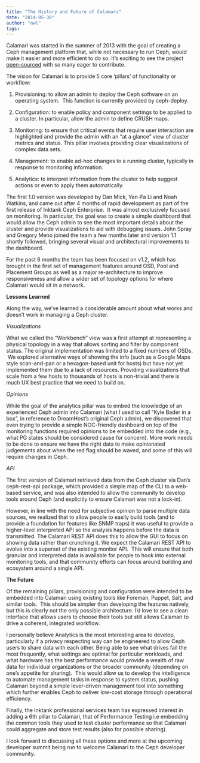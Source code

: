 ```yaml
---
title: "The History and Future of Calamari"
date: "2014-05-30"
author: "nwl"
tags: 
---
```


Calamari was started in the summer of 2013 with the goal of creating a Ceph management platform that, while not necessary to run Ceph, would make it easier and more efficient to do so. It’s exciting to see the project [open-sourced](http://ceph.com/?p=5862%20%E2%80%8E) with so many eager to contribute.

The vision for Calamari is to provide 5 core ‘pillars’ of functionality or workflow:

1. Provisioning: to allow an admin to deploy the Ceph software on an operating system.  This function is currently provided by ceph-deploy.
    

2. Configuration: to enable policy and component settings to be applied to a cluster. In particular, allow the admin to define CRUSH maps.
    

3. Monitoring: to ensure that critical events that require user interaction are highlighted and provide the admin with an “at a glance” view of cluster metrics and status. This pillar involves providing clear visualizations of complex data sets.
    

4. Management: to enable ad-hoc changes to a running cluster, typically in response to monitoring information.
    

5. Analytics: to interpret information from the cluster to help suggest actions or even to apply them automatically.
    

The first 1.0 version was developed by Dan Mick, Yan-Fa Li and Noah Watkins, and came out after 4 months of rapid development as part of the first release of Inktank Ceph Enterprise.  It was almost exclusively focused on monitoring. In particular, the goal was to create a simple dashboard that would allow the Ceph admin to see the most important details about the cluster and provide visualizations to aid with debugging issues. John Spray and Gregory Meno joined the team a few months later and version 1.1 shortly followed, bringing several visual and architectural improvements to the dashboard.

For the past 6 months the team has been focused on v1.2, which has brought in the first set of management features around OSD, Pool and Placement Groups as well as a major re-architecture to improve responsiveness and allow a wider set of topology options for where Calamari would sit in a network.

**Lessons Learned**

Along the way, we’ve learned a considerable amount about what works and doesn’t work in managing a Ceph cluster.

_Visualizations_

What we called the “Workbench” view was a first attempt at representing a physical topology in a way that allows sorting and filter by component status. The original implementation was limited to a fixed numbers of OSDs.  We explored alternative ways of showing the info (such as a Google Maps style scan-and-pan or a hexagon-based unit for hosts) but have not yet implemented them due to a lack of resources. Providing visualizations that scale from a few hosts to thousands of hosts is non-trivial and there is much UX best practice that we need to build on.

_Opinions_

While the goal of the analytics pillar was to embed the knowledge of an experienced Ceph admin into Calamari (what I used to call “Kyle Bader in a box”, in reference to DreamHost’s original Ceph admin), we discovered that even trying to provide a simple NOC-friendly dashboard on top of the monitoring functions required opinions to be embedded into the code (e.g., what PG states should be considered cause for concern). More work needs to be done to ensure we have the right data to make opinionated judgements about when the red flag should be waved, and some of this will require changes in Ceph.

_API_

The first version of Calamari retrieved data from the Ceph cluster via Dan’s ceph-rest-api package, which provided a simple map of the CLI to a web-based service, and was also intended to allow the community to develop tools around Ceph (and explicitly to ensure Calamari was not a lock-in).

However, in line with the need for subjective opinion to parse multiple data sources, we realized that to allow people to easily build tools (and to provide a foundation for features like SNMP traps) it was useful to provide a higher-level interpreted API so the analysis happens before the data is transmitted. The Calamari REST API does this to allow the GUI to focus on showing data rather than crunching it. We expect the Calamari REST API to evolve into a superset of the existing monitor API.  This will ensure that both granular and interpreted data is available for people to hook into external monitoring tools, and that community efforts can focus around building and ecosystem around a single API.

**The Future**

Of the remaining pillars, provisioning and configuration were intended to be embedded into Calamari using existing tools like Foreman, Puppet, Salt, and similar tools.  This should be simpler than developing the features natively, but this is clearly not the only possible architecture. I’d love to see a clean interface that allows users to choose their tools but still allows Calamari to drive a coherent, integrated workflow.

I personally believe Analytics is the most interesting area to develop, particularly if a privacy respecting way can be engineered to allow Ceph users to share data with each other. Being able to see what drives fail the most frequently, what settings are optimal for particular workloads, and what hardware has the best performance would provide a wealth of raw data for individual organizations or the broader community (depending on one’s appetite for sharing).  This would allow us to develop the intelligence to automate management tasks in response to system status, pushing Calamari beyond a simple lever-driven management tool into something which further enables Ceph to deliver low-cost storage through operational efficiency.

Finally, the Inktank professional services team has expressed interest in adding a 6th pillar to Calamari, that of Performance Testing i.e embedding the common tools they used to test cluster performance so that Calamari could aggregate and store test results (also for possible sharing).

I look forward to discussing all these options and more at the upcoming developer summit being run to welcome Calamari to the Ceph developer community.

